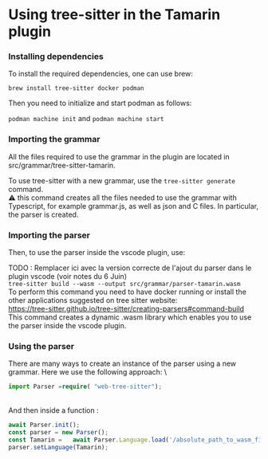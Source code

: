 # Using tree-sitter in the Tamarin plugin

### Installing dependencies

To install the required dependencies, one can use brew:

```brew install tree-sitter docker podman```

Then you need to initialize and start podman as follows:

`podman machine init` and `podman machine start`

### Importing the grammar
All the files required to use the grammar in the plugin are located in src/grammar/tree-sitter-tamarin.

To use tree-sitter with a new grammar, use the ```tree-sitter generate``` command.
\
 ⚠️ this command creates all the files needed to use the grammar with Typescript, for example grammar.js, as well as json and C files. In particular, the parser is created.

### Importing the parser
Then, to use the parser inside the vscode plugin, use:

TODO : Remplacer ici avec la version correcte de l'ajout du parser dans le plugin vscode (voir notes du 6 Juin)
\
```tree-sitter build --wasm --output src/grammar/parser-tamarin.wasm```
\
To perform this command you need to have docker running or install the other applications suggested on tree sitter website:
\
 https://tree-sitter.github.io/tree-sitter/creating-parsers#command-build
\
This command creates a dynamic .wasm library which enables you to use the parser inside the vscode plugin.

### Using the parser
There are many ways to create an instance of the parser using a new grammar. Here we use the following approach:
\
```Typescript 
import Parser =require( "web-tree-sitter");
```
\
And then inside a function :

```Typescript
await Parser.init();
const parser = new Parser();
const Tamarin =   await Parser.Language.load('/absolute_path_to_wasm_file');
parser.setLanguage(Tamarin);
```


